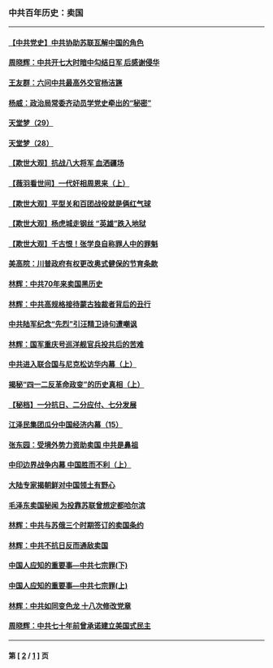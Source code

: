 ### 中共百年历史：卖国
---
#### [【中共党史】中共协助苏联瓦解中国的角色](../../pages/nf1176117/n13018109.md?06180430) 
#### [周晓辉：中共开七大时暗中勾结日军 后感谢侵华](../../pages/nf1176117/n12921960.md?06180430) 
#### [王友群：六问中共最高外交官杨洁篪](../../pages/nf1176117/n12836495.md?06180430) 
#### [杨威：政治局常委齐动员学党史牵出的“秘密”](../../pages/nf1176117/n12764642.md?06180430) 
#### [天堂梦（29）](../../pages/nf1176117/n12408465.md?06180430) 
#### [天堂梦（28）](../../pages/nf1176117/n12408309.md?06180430) 
#### [【欺世大观】抗战八大将军 血洒疆场](../../pages/nf1176117/n12357044.md?06180430) 
#### [【薇羽看世间】一代奸相周恩来（上）](../../pages/nf1176117/n12401109.md?06180430) 
#### [【欺世大观】平型关和百团战役就是俩红气球](../../pages/nf1176117/n12359157.md?06180430) 
#### [【欺世大观】杨虎城走钢丝 “英雄”跌入地狱](../../pages/nf1176117/n12358840.md?06180430) 
#### [【欺世大观】千古恨！张学良自称罪人中的罪魁](../../pages/nf1176117/n12358629.md?06180430) 
#### [美高院：川普政府有权更改奥式健保的节育条款](../../pages/nf1176117/n12242171.md?06180430) 
#### [林辉：中共70年来卖国黑历史](../../pages/nf1176117/n11552181.md?06180430) 
#### [林辉：中共高规格接待蒙古独裁者背后的丑行](../../pages/nf1176117/n11225005.md?06180430) 
#### [中共陆军纪念“先烈”引汪精卫诗句遭嘲讽](../../pages/nf1176117/n11153345.md?06180430) 
#### [林辉：国军重庆号巡洋舰官兵投共后的苦难](../../pages/nf1176117/n10997801.md?06180430) 
#### [中共进入联合国与尼克松访华内幕（上）](../../pages/nf1176117/n10138788.md?06180430) 
#### [揭秘“四一二反革命政变”的历史真相（上）](../../pages/nf1176117/n9996650.md?06180430) 
#### [【秘档】一分抗日、二分应付、七分发展](../../pages/nf1176117/n9331484.md?06180430) 
#### [江泽民集团瓜分中国经济内幕（15）](../../pages/nf1176117/n9268584.md?06180430) 
#### [张东园：受境外势力资助卖国 中共是鼻祖](../../pages/nf1176117/n9272480.md?06180430) 
#### [中印边界战争内幕 中国胜而不利（上）](../../pages/nf1176117/n9252458.md?06180430) 
#### [大陆专家揭朝鲜对中国领土有野心](../../pages/nf1176117/n9074056.md?06180430) 
#### [毛泽东卖国秘闻 为投靠苏联曾想定都哈尔滨](../../pages/nf1176117/n9058631.md?06180430) 
#### [林辉：中共与苏俄三个时期签订的卖国条约](../../pages/nf1176117/n9036062.md?06180430) 
#### [林辉：中共不抗日反而通敌卖国](../../pages/nf1176117/n8840492.md?06180430) 
#### [中国人应知的重要事—中共七宗罪(下)](../../pages/nf1176117/n8823799.md?06180430) 
#### [中国人应知的重要事—中共七宗罪(上)](../../pages/nf1176117/n8819770.md?06180430) 
#### [林辉：中共如同变色龙 十八次修改党章](../../pages/nf1176117/n8811129.md?06180430) 
#### [周晓辉：中共七十年前曾承诺建立美国式民主](../../pages/nf1176117/n8809061.md?06180430) 

---
#### 第 [ [2](./2.md?06180430) / [1](./1.md?06180430) ] 页
